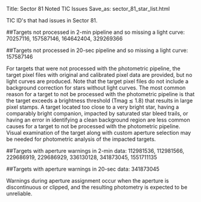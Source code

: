 Title: Sector 81 Noted TIC Issues
Save_as: sector_81_star_list.html

TIC ID's that had issues in Sector 81.

##Targets not processed in 2-min pipeline and so missing a light curve:
70257116, 157587146, 164642404, 329269366

##Targets not processed in 20-sec pipeline and so missing a light curve:
157587146

For targets that were not processed with the photometric pipeline, the target pixel files
with original and calibrated pixel data are provided, but no light curves are produced. Note
that the target pixel files do not include a background correction for stars without light
curves. The most common reason for a target to not be processed with the photometric
pipeline is that the target exceeds a brightness threshold (Tmag ≲ 1.8) that results in
large pixel stamps. A target located too close to a very bright star, having a comparably
bright companion, impacted by saturated star bleed trails, or having an error in identifying
a clean background region are less common causes for a target to not be processed with
the photometric pipeline. Visual examination of the target along with custom aperture
selection may be needed for photometric analysis of the impacted targets.

##Targets with aperture warnings in 2-min data: 
112981536,
112981566,
229686919,
229686929,
336130128,
341873045,
1551711135

##Targets with aperture warnings in 20-sec data:
341873045

Warnings during
aperture assignment occur when the aperture is discontinuous or clipped, and the resulting
photometry is expected to be unreliable.